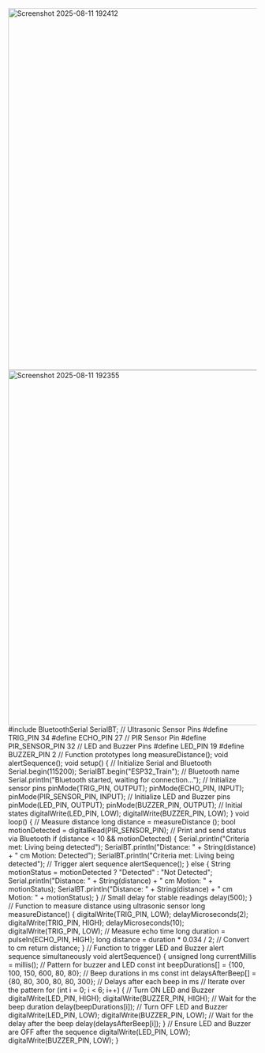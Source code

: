 <img width="1002" height="732" alt="Screenshot 2025-08-11 192412" src="https://github.com/user-attachments/assets/3f4e9502-56c7-4d6f-981f-408cac486c33" />
<img width="980" height="718" alt="Screenshot 2025-08-11 192355" src="https://github.com/user-attachments/assets/1af93374-dd82-4fd5-aea9-0d4bad4b5d40" />
#include <BluetoothSerial.h>
BluetoothSerial SerialBT;
// Ultrasonic Sensor Pins
#define TRIG_PIN 34
#define ECHO_PIN 27
// PIR Sensor Pin
#define PIR_SENSOR_PIN 32
// LED and Buzzer Pins
#define LED_PIN 19
#define BUZZER_PIN 2
// Function prototypes
long measureDistance();
void alertSequence();
void setup() {
 // Initialize Serial and Bluetooth
 Serial.begin(115200);
 SerialBT.begin("ESP32_Train"); // Bluetooth name
 Serial.println("Bluetooth started, waiting for connection...");
 // Initialize sensor pins
 pinMode(TRIG_PIN, OUTPUT);
 pinMode(ECHO_PIN, INPUT);
 pinMode(PIR_SENSOR_PIN, INPUT);
 // Initialize LED and Buzzer pins
 pinMode(LED_PIN, OUTPUT);
 pinMode(BUZZER_PIN, OUTPUT);
 // Initial states
 digitalWrite(LED_PIN, LOW);
 digitalWrite(BUZZER_PIN, LOW);
}
void loop() {
 // Measure distance
 long distance = measureDistance ();
 bool motionDetected = digitalRead(PIR_SENSOR_PIN);
 // Print and send status via Bluetooth
 if (distance < 10 && motionDetected) {
 Serial.println("Criteria met: Living being detected");
 SerialBT.println("Distance: " + String(distance) + " cm Motion: Detected");
 SerialBT.println("Criteria met: Living being detected");
 // Trigger alert sequence
 alertSequence();
 } else {
 String motionStatus = motionDetected ? "Detected" : "Not Detected";
 Serial.println("Distance: " + String(distance) + " cm Motion: " + motionStatus);
 SerialBT.println("Distance: " + String(distance) + " cm Motion: " + motionStatus);
 }
 // Small delay for stable readings
 delay(500);
}
// Function to measure distance using ultrasonic sensor
long measureDistance() {
 digitalWrite(TRIG_PIN, LOW);
 delayMicroseconds(2);
 digitalWrite(TRIG_PIN, HIGH);
 delayMicroseconds(10);
 digitalWrite(TRIG_PIN, LOW);
 // Measure echo time
 long duration = pulseIn(ECHO_PIN, HIGH);
 long distance = duration * 0.034 / 2; // Convert to cm
 return distance;
}
// Function to trigger LED and Buzzer alert sequence simultaneously
void alertSequence() {
 unsigned long currentMillis = millis();
 // Pattern for buzzer and LED
 const int beepDurations[] = {100, 100, 150, 600, 80, 80}; // Beep durations in ms
 const int delaysAfterBeep[] = {80, 80, 300, 80, 80, 300}; // Delays after each beep in ms
 // Iterate over the pattern
 for (int i = 0; i < 6; i++) {
 // Turn ON LED and Buzzer
 digitalWrite(LED_PIN, HIGH);
 digitalWrite(BUZZER_PIN, HIGH);
 // Wait for the beep duration
 delay(beepDurations[i]);
 // Turn OFF LED and Buzzer
 digitalWrite(LED_PIN, LOW);
 digitalWrite(BUZZER_PIN, LOW);
 // Wait for the delay after the beep
 delay(delaysAfterBeep[i]);
 }
 // Ensure LED and Buzzer are OFF after the sequence
 digitalWrite(LED_PIN, LOW);
 digitalWrite(BUZZER_PIN, LOW);
}

